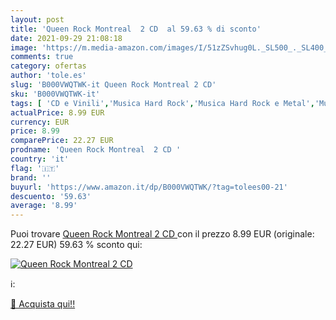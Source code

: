```yaml
---
layout: post
title: 'Queen Rock Montreal  2 CD  al 59.63 % di sconto'
date: 2021-09-29 21:08:18
image: 'https://m.media-amazon.com/images/I/51zZSvhug0L._SL500_._SL400_.jpg'
comments: true
category: ofertas
author: 'tole.es'
slug: 'B000VWQTWK-it Queen Rock Montreal 2 CD'
sku: 'B000VWQTWK-it'
tags: [ 'CD e Vinili','Musica Hard Rock','Musica Hard Rock e Metal','Musica Pop Rock','Pop','Rock','Rock classico', ]
actualPrice: 8.99 EUR
currency: EUR
price: 8.99
comparePrice: 22.27 EUR
prodname: 'Queen Rock Montreal  2 CD '
country: 'it'
flag: '🇮🇹'
brand: ''
buyurl: 'https://www.amazon.it/dp/B000VWQTWK/?tag=tolees00-21'
descuento: '59.63'
average: '8.99'
---
```


Puoi trovare [Queen Rock Montreal  2 CD ](https://www.amazon.it/dp/B000VWQTWK/?tag=tolees00-21) con il prezzo 8.99 EUR (originale: 22.27 EUR) 59.63 % sconto qui:

[![Queen Rock Montreal  2 CD ](https://m.media-amazon.com/images/I/51zZSvhug0L._SL500_._SL400_.jpg)](https://www.amazon.it/dp/B000VWQTWK/?tag=tolees00-21)

ℹ️:


[🛒 Acquista qui!!](https://www.amazon.it/dp/B000VWQTWK/?tag=tolees00-21)
